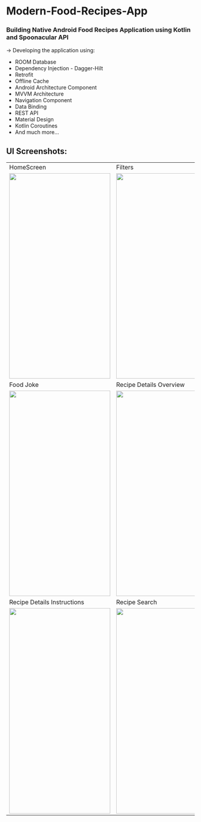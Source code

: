 # Modern-Food-Recipes-App

### Building Native Android Food Recipes Application using Kotlin and Spoonacular API

→ Developing the application using:

 - ROOM Database
 - Dependency Injection - Dagger-Hilt
 - Retrofit
 - Offline Cache
 - Android Architecture Component
 - MVVM Architecture
 - Navigation Component
 - Data Binding
 - REST API
 - Material Design
 - Kotlin Coroutines
 - And much more...

## UI Screenshots:

<table>
  <tr>
    <td>HomeScreen</td>
    <td>Filters</td>
    <td>Favorite Recipes</td>
 </tr>
   <tr>
     <td><img src = "https://user-images.githubusercontent.com/38665793/159008354-a541bedf-84cc-4cde-b979-f1be93e65f7f.png" width="270" height="546.75" /></td>
     <td><img src = "https://user-images.githubusercontent.com/38665793/159008466-6fd033dc-1729-4f9c-9744-67357906b9d5.png" width="270" height="546.75" /></td>
     <td><img src = "https://user-images.githubusercontent.com/38665793/159008511-d87bd36a-84dc-488f-af65-d0464473682a.png" width="270" height="546.75" /></td>
  </tr>
 <tr>
    <td>Food Joke</td>
    <td>Recipe Details Overview</td>
    <td>Recipe Details Ingredients</td>
 </tr>
 <tr>
     <td><img src = "https://user-images.githubusercontent.com/38665793/159008600-bbc4ba58-871b-41a5-bc75-ee3c4c670012.png" width="270" height="546.75" /></td>
     <td><img src = "https://user-images.githubusercontent.com/38665793/159008635-91ebe4bb-0b4b-4760-b20e-627e4f3c71de.png" width="270" height="546.75" /></td>
     <td><img src = "https://user-images.githubusercontent.com/38665793/159008673-58cafd87-08b7-4a5e-b2e7-564cebd4315d.png" width="270" height="546.75" /></td>
  </tr>
 <tr>
    <td>Recipe Details Instructions</td>
    <td>Recipe Search</td>
    <td></td>
 </tr>
 <tr>
     <td><img src = "https://user-images.githubusercontent.com/38665793/159008742-53a3dad7-2af6-471e-88c6-9952114c5852.png" width="270" height="546.75" /></td>
     <td><img src = "https://user-images.githubusercontent.com/38665793/159008774-5693d299-3704-45ba-8323-e71f7a9bd5b7.png" width="270" height="546.75" /></td>
     <td></td>
  </tr>
</table>
